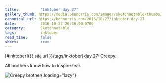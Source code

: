 ```yaml
---
title:          "Inktober day 27"
gallery_thumb: https://media.bennorris.com/images/sketchnotable/thumbs/inktober-day-27.jpg
canonical_url: https://bennorris.com/2016/10/27/inktober-day-27
date:           2016-10-27 20:36:00-0700
category:       Sketchnotable
tags:           inktober
read_time:      false
short:          true
---
```

[#inktober]({{ site.url }}/tags/inktober) day 27: Creepy.

All brothers know how to inspire fear.

![Creepy brother](https://media.bennorris.com/images/sketchnotable/inktober-2016/inktober-day-27.jpg){:loading="lazy"}
